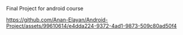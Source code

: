 Final Project for android course



https://github.com/Anan-Elayan/Android-Project/assets/99610614/e4dda224-9372-4ad1-9873-509c80ad50f4

